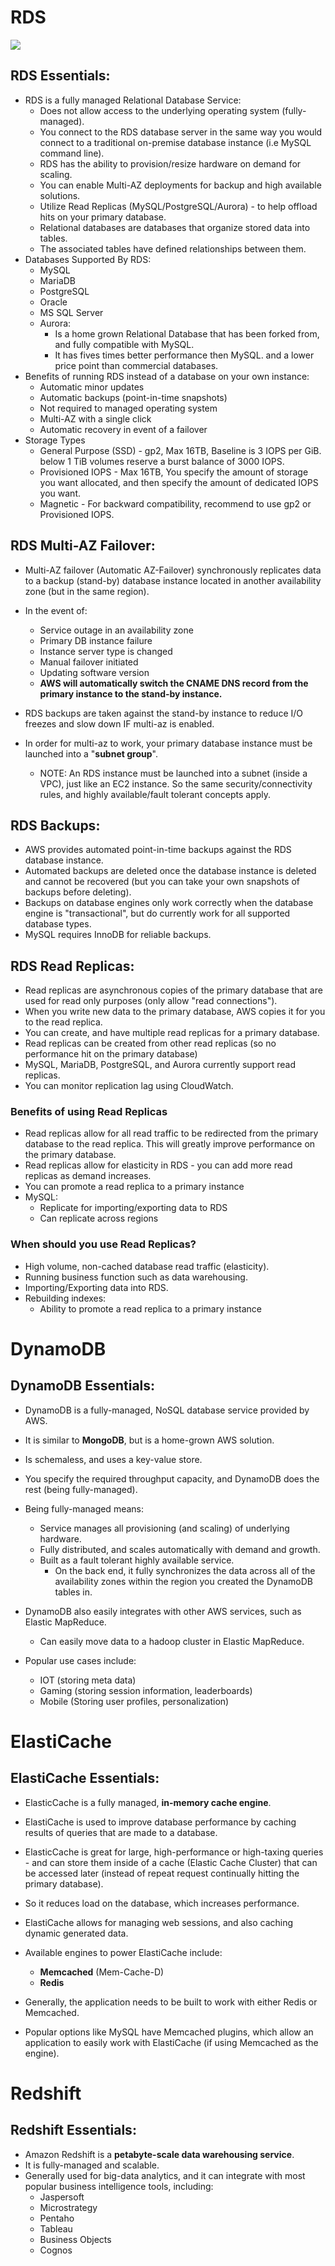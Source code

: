 # RDS
![](https://github.com/lannyzhujin/AWS_CSA_Feb_2018/blob/master/AWS_CSA-Associate/img/DB.PNG)

## RDS Essentials:  
 - RDS is a fully managed Relational Database Service:
     - Does not allow access to the underlying operating system (fully-managed).
     - You connect to the RDS database server in the same way you would connect to a traditional on-premise database instance (i.e MySQL command line).
     - RDS has the ability to provision/resize hardware on demand for scaling. 
     - You can enable Multi-AZ deployments for backup and high available solutions.
     - Utilize Read Replicas (MySQL/PostgreSQL/Aurora) - to help offload hits on your primary database.
     - Relational databases are databases that organize stored data into tables.
     - The associated tables have defined relationships between them. 
 - Databases Supported By RDS:
     - MySQL
     - MariaDB
     - PostgreSQL
     - Oracle
     - MS SQL Server
     - Aurora:
         - Is a home grown Relational Database that has been forked from, and fully compatible with MySQL.
         - It has fives times better performance then MySQL. and a lower price point than commercial databases. 
 - Benefits of running RDS instead of a database on your own instance:
     - Automatic minor updates
     - Automatic backups (point-in-time snapshots)
     - Not required to managed operating system
     - Multi-AZ with a single click
     - Automatic recovery in event of a failover 
 - Storage Types
     - General Purpose (SSD) - gp2, Max 16TB, Baseline is 3 IOPS per GiB.  below 1 TiB volumes reserve a burst balance of 3000 IOPS.
     - Provisioned IOPS - Max 16TB, You specify the amount of storage you want allocated, and then specify the amount of dedicated IOPS you want.
     - Magnetic - For backward compatibility, recommend to use gp2 or Provisioned IOPS.

## RDS Multi-AZ Failover: 
 - Multi-AZ failover (Automatic AZ-Failover) synchronously replicates data to a backup (stand-by) database instance located in another availability zone (but in the same region). 
 - In the event of:
     - Service outage in an availability zone
     - Primary DB instance failure
     - Instance server type is changed
     - Manual failover initiated
     - Updating software version
     - **AWS will automatically switch the CNAME DNS record from the primary instance to the stand-by instance.**
	 
 - RDS backups are taken against the stand-by instance to reduce I/O freezes and slow down IF multi-az is enabled. 
 
 - In order for multi-az to work, your primary database instance must be launched into a "**subnet group**".
     - NOTE: An RDS instance must be launched into a subnet (inside a VPC), just like an EC2 instance. So the same security/connectivity rules, and highly available/fault tolerant concepts apply. 

## RDS Backups:  
 - AWS provides automated point-in-time backups against the RDS database instance.
 - Automated backups are deleted once the database instance is deleted and cannot be recovered (but you can take your own snapshots of backups before deleting).
 - Backups on database engines only work correctly when the database engine is "transactional", but do currently work for all supported database types.
 - MySQL requires InnoDB for reliable backups. 
 
## RDS Read Replicas:  
 - Read replicas are asynchronous copies of the primary database that are used for read only purposes (only allow "read connections").
 - When you write new data to the primary database, AWS copies it for you to the read replica.
 - You can create, and have multiple read replicas for a primary database.
 - Read replicas can be created from other read replicas (so no performance hit on the primary database)
 - MySQL, MariaDB, PostgreSQL, and Aurora currently support read replicas.
 - You can monitor replication lag using CloudWatch. 
 
### Benefits of using Read Replicas
 - Read replicas allow for all read traffic to be redirected from the primary database to the read replica. This will greatly improve performance on the primary database.
 - Read replicas allow for elasticity in RDS - you can add more read replicas as demand increases.
 - You can promote a read replica to a primary instance
 - MySQL:
     - Replicate for importing/exporting data to RDS
	 - Can replicate across regions 
	 
### When should you use Read Replicas?
 - High volume, non-cached database read traffic (elasticity).
 - Running business function such as data warehousing.
 - Importing/Exporting data into RDS.
 - Rebuilding indexes:
     - Ability to promote a read replica to a primary instance 



# DynamoDB
## DynamoDB Essentials:  
 - DynamoDB is a fully-managed, NoSQL database service provided by AWS.
 - It is similar to **MongoDB**, but is a home-grown AWS solution.
 - Is schemaless, and uses a key-value store.
 - You specify the required throughput capacity, and DynamoDB does the rest (being fully-managed). 

 - Being fully-managed means:
     - Service manages all provisioning (and scaling) of underlying hardware.
     - Fully distributed, and scales automatically with demand and growth.
     - Built as a fault tolerant highly available service.
         - On the back end, it fully synchronizes the data across all of the availability zones within the region you created the DynamoDB tables in. 
 - DynamoDB also easily integrates with other AWS services, such as Elastic MapReduce.
     - Can easily move data to a hadoop cluster in Elastic MapReduce. 

 - Popular use cases include:
     - IOT (storing meta data)
     - Gaming (storing session information, leaderboards) 
     - Mobile (Storing user profiles, personalization) 

# ElastiCache
## ElastiCache Essentials:  
 - ElasticCache is a fully managed, **in-memory cache engine**.
 - ElastiCache is used to improve database performance by caching results of queries that are made to a database.
 - ElasticCache is great for large, high-performance or high-taxing queries - and can store them inside of a cache (Elastic Cache Cluster) that can be accessed later (instead of repeat request continually hitting the primary database).
 - So it reduces load on the database, which increases performance.
 - ElastiCache allows for managing web sessions, and also caching dynamic generated data. 

 - Available engines to power ElastiCache include:
     - **Memcached** (Mem-Cache-D)
     - **Redis**
 - Generally, the application needs to be built to work with either Redis or Memcached.
 - Popular options like MySQL have Memcached plugins, which allow an application to easily work with ElastiCache (if using Memcached as the engine). 

# Redshift
## Redshift Essentials:  
 - Amazon Redshift is a **petabyte-scale data warehousing service**.
 - It is fully-managed and scalable.
 - Generally used for big-data analytics, and it can integrate with most popular business intelligence tools, including:
     - Jaspersoft
     - Microstrategy
     - Pentaho
     - Tableau
     - Business Objects
     - Cognos 
